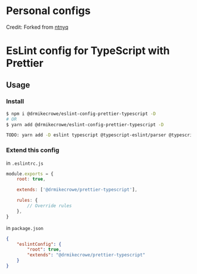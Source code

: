 # Personal configs

Credit:  Forked from [ntnyq](https://github.com/ntnyq/configs)

# EsLint config for TypeScript with Prettier

## Usage

### Install

```bash
$ npm i @drmikecrowe/eslint-config-prettier-typescript -D
# OR
$ yarn add @drmikecrowe/eslint-config-prettier-typescript -D

TODO: yarn add -D eslint typescript @typescript-eslint/parser @typescript-eslint/eslint-plugin
```

### Extend this config

in `.eslintrc.js`

```js
module.exports = {
    root: true,

    extends: ['@drmikecrowe/prettier-typescript'],

    rules: {
        // Override rules
    },
}
```

in `package.json`

```json
{
    "eslintConfig": {
        "root": true,
        "extends": "@drmikecrowe/prettier-typescript"
    }
}
```
